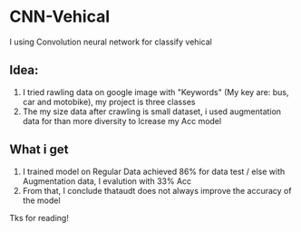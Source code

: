 # CNN-Vehical
I using Convolution neural network for classify vehical
## Idea: 
1. I tried rawling data on google image with "Keywords" (My key are: bus, car and motobike), my project is three classes
2. The my size data after crawling is small dataset, i used augmentation data for than more diversity to Icrease my Acc model

## What i get
1. I trained model on Regular Data achieved 86% for data test / else with Augmentation data, I evalution with 33% Acc
2. From that, I conclude thataudt does not always improve the accuracy of the model

Tks for reading!
